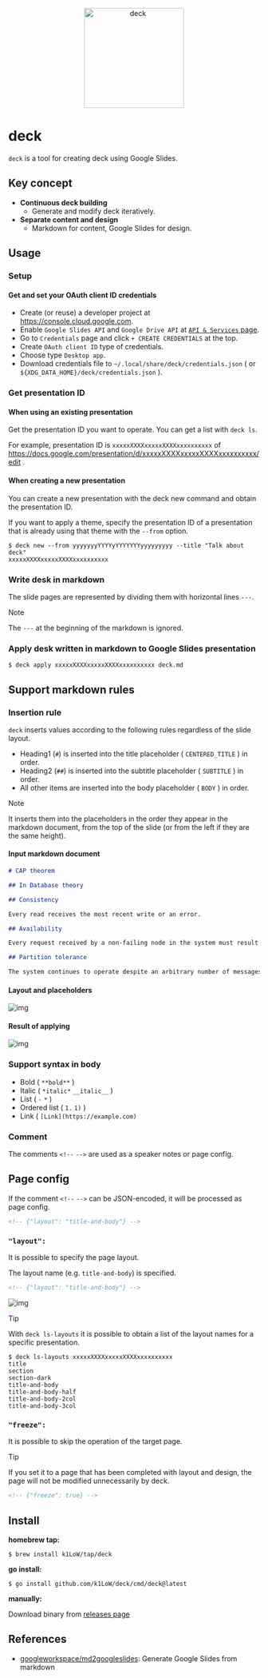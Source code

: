 <p align="center">
<img src="https://github.com/k1LoW/deck/raw/main/img/logo.svg" width="200" alt="deck">
</p>

# deck

`deck` is a tool for creating deck using Google Slides.

## Key concept

- **Continuous deck building**
    - Generate and modify deck iteratively.
- **Separate content and design**
    - Markdown for content, Google Slides for design.

## Usage

### Setup

#### Get and set your OAuth client ID credentials

- Create (or reuse) a developer project at https://console.cloud.google.com.
- Enable `Google Slides API` and `Google Drive API` at [`API & Services` page](https://console.cloud.google.com/apis/dashboard).
- Go to `Credentials` page and click `+ CREATE CREDENTIALS` at the top.
- Create `OAuth client ID` type of credentials.
- Choose type `Desktop app`.
- Download credentials file to `~/.local/share/deck/credentials.json` ( or `${XDG_DATA_HOME}/deck/credentials.json` ).

### Get presentation ID

#### When using an existing presentation

Get the presentation ID you want to operate. You can get a list with `deck ls`.

For example, presentation ID is `xxxxxXXXXxxxxxXXXXxxxxxxxxxx` of https://docs.google.com/presentation/d/xxxxxXXXXxxxxxXXXXxxxxxxxxxx/edit .

#### When creating a new presentation

You can create a new presentation with the deck new command and obtain the presentation ID.

If you want to apply a theme, specify the presentation ID of a presentation that is already using that theme with the `--from` option.

```console
$ deck new --from yyyyyyyYYYYyYYYYYYYyyyyyyyyy --title "Talk about deck"
xxxxxXXXXxxxxxXXXXxxxxxxxxxx
```

### Write desk in markdown

The slide pages are represented by dividing them with horizontal lines `---`.

> [!NOTE]
> The `---` at the beginning of the markdown is ignored.

### Apply desk written in markdown to Google Slides presentation

```console
$ deck apply xxxxxXXXXxxxxxXXXXxxxxxxxxxx deck.md
```

## Support markdown rules

### Insertion rule

`deck` inserts values according to the following rules regardless of the slide layout.

- Heading1 (`#`) is inserted into the title placeholder ( `CENTERED_TITLE` ) in order.
- Heading2 (`##`) is inserted into the subtitle placeholder ( `SUBTITLE` ) in order.
- All other items are inserted into the body placeholder ( `BODY` ) in order.

> [!NOTE]
> It inserts them into the placeholders in the order they appear in the markdown document, from the top of the slide (or from the left if they are the same height).

#### Input markdown document

```markdown
# CAP theorem

## In Database theory

## Consistency

Every read receives the most recent write or an error.

## Availability

Every request received by a non-failing node in the system must result in a response.

## Partition tolerance

The system continues to operate despite an arbitrary number of messages being dropped (or delayed) by the network between nodes.
```

#### Layout and placeholders

![img](img/layout.png)

#### Result of applying

![img](img/result.png)

### Support syntax in body

- Bold ( `**bold**` )
- Italic ( `*italic*` `__italic__` )
- List ( `-` `*` )
- Ordered list ( `1.` `1)` )
- Link ( `[Link](https://example.com)`

### Comment

The comments `<!--` `-->` are used as a speaker notes or page config.

## Page config

If the comment `<!--` `-->` can be JSON-encoded, it will be processed as page config.

```markdown
<!-- {"layout": "title-and-body"} -->
```

### `"layout":`

It is possible to specify the page layout.

The layout name (e.g. `title-and-body`) is specified.

```markdown
<!-- {"layout": "title-and-body"} -->
```

![img](img/layout_name.png)

> [!TIP]
> With `deck ls-layouts` it is possible to obtain a list of the layout names for a specific presentation.
>
> ```console
> $ deck ls-layouts xxxxxXXXXxxxxxXXXXxxxxxxxxxx
> title
> section
> section-dark
> title-and-body
> title-and-body-half
> title-and-body-2col
> title-and-body-3col
> ```

### `"freeze":`

It is possible to skip the operation of the target page.

> [!TIP]
> If you set it to a page that has been completed with layout and design, the page will not be modified unnecessarily by deck.

```markdown
<!-- {"freeze": true} -->
```

## Install

**homebrew tap:**

```console
$ brew install k1LoW/tap/deck
```

**go install:**

```console
$ go install github.com/k1LoW/deck/cmd/deck@latest
```

**manually:**

Download binary from [releases page](https://github.com/k1LoW/deck/releases)

## References

- [googleworkspace/md2googleslides](https://github.com/googleworkspace/md2googleslides): Generate Google Slides from markdown

